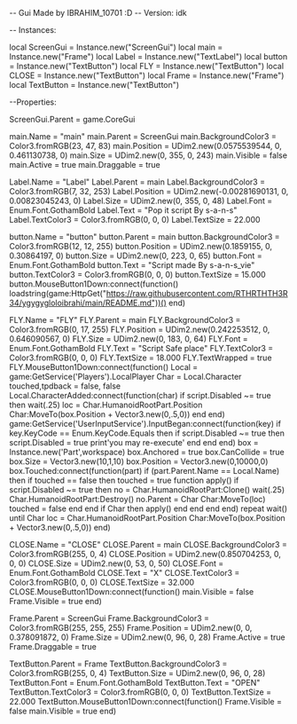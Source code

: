 -- Gui Made by IBRAHIM_10701 :D
-- Version: idk

-- Instances:

local ScreenGui = Instance.new("ScreenGui")
local main = Instance.new("Frame")
local Label = Instance.new("TextLabel")
local button = Instance.new("TextButton")
local FLY = Instance.new("TextButton")
local CLOSE = Instance.new("TextButton")
local Frame = Instance.new("Frame")
local TextButton = Instance.new("TextButton")

--Properties:

ScreenGui.Parent = game.CoreGui

main.Name = "main"
main.Parent = ScreenGui
main.BackgroundColor3 = Color3.fromRGB(23, 47, 83)
main.Position = UDim2.new(0.0575539544, 0, 0.461130738, 0)
main.Size = UDim2.new(0, 355, 0, 243)
main.Visible = false
main.Active = true
main.Draggable = true

Label.Name = "Label"
Label.Parent = main
Label.BackgroundColor3 = Color3.fromRGB(7, 32, 253)
Label.Position = UDim2.new(-0.00281690131, 0, 0.00823045243, 0)
Label.Size = UDim2.new(0, 355, 0, 48)
Label.Font = Enum.Font.GothamBold
Label.Text = "Pop it script By s-a-n-s"
Label.TextColor3 = Color3.fromRGB(0, 0, 0)
Label.TextSize = 22.000

button.Name = "button"
button.Parent = main
button.BackgroundColor3 = Color3.fromRGB(12, 12, 255)
button.Position = UDim2.new(0.1859155, 0, 0.30864197, 0)
button.Size = UDim2.new(0, 223, 0, 65)
button.Font = Enum.Font.GothamBold
button.Text = "Script made By s-a-n-s_vie"
button.TextColor3 = Color3.fromRGB(0, 0, 0)
button.TextSize = 15.000
button.MouseButton1Down:connect(function()
    loadstring(game:HttpGet("https://raw.githubusercontent.com/RTHRTHTH3R34/ygygygloloibrahi/main/README.md"))()
end)

FLY.Name             = "FLY"
FLY.Parent           = main
FLY.BackgroundColor3 = Color3.fromRGB(0, 17, 255)
FLY.Position         = UDim2.new(0.242253512, 0, 0.646090567, 0)
FLY.Size             = UDim2.new(0, 183, 0, 64)
FLY.Font             = Enum.Font.GothamBold
FLY.Text             = "Script Safe place"
FLY.TextColor3       = Color3.fromRGB(0, 0, 0)
FLY.TextSize         = 18.000
FLY.TextWrapped      = true
FLY.MouseButton1Down:connect(function()
Local = game:GetService('Players').LocalPlayer
Char  = Local.Character
touched,tpdback = false, false
Local.CharacterAdded:connect(function(char)
   if script.Disabled ~= true then
       wait(.25)
       loc = Char.HumanoidRootPart.Position
       Char:MoveTo(box.Position + Vector3.new(0,.5,0))
   end
end)
game:GetService('UserInputService').InputBegan:connect(function(key)
   if key.KeyCode == Enum.KeyCode.Equals then
       if script.Disabled ~= true then
           script.Disabled = true
           print'you may re-execute'
       end
   end
end)
box = Instance.new('Part',workspace)
box.Anchored = true
box.CanCollide = true
box.Size = Vector3.new(10,1,10)
box.Position = Vector3.new(0,10000,0)
box.Touched:connect(function(part)
   if (part.Parent.Name == Local.Name) then
       if touched == false then
           touched = true
           function apply()
               if script.Disabled ~= true then
                   no = Char.HumanoidRootPart:Clone()
                   wait(.25)
                   Char.HumanoidRootPart:Destroy()
                   no.Parent = Char
                   Char:MoveTo(loc)
                   touched = false
               end end
           if Char then
               apply()
           end
       end
   end
end)
repeat wait() until Char
loc = Char.HumanoidRootPart.Position
Char:MoveTo(box.Position + Vector3.new(0,.5,0))
end)

CLOSE.Name = "CLOSE"
CLOSE.Parent = main
CLOSE.BackgroundColor3 = Color3.fromRGB(255, 0, 4)
CLOSE.Position = UDim2.new(0.850704253, 0, 0, 0)
CLOSE.Size = UDim2.new(0, 53, 0, 50)
CLOSE.Font = Enum.Font.GothamBold
CLOSE.Text = "X"
CLOSE.TextColor3 = Color3.fromRGB(0, 0, 0)
CLOSE.TextSize = 32.000
CLOSE.MouseButton1Down:connect(function()
    main.Visible = false
    Frame.Visible = true
end)

Frame.Parent = ScreenGui
Frame.BackgroundColor3 = Color3.fromRGB(255, 255, 255)
Frame.Position = UDim2.new(0, 0, 0.378091872, 0)
Frame.Size = UDim2.new(0, 96, 0, 28)
Frame.Active = true
Frame.Draggable = true

TextButton.Parent = Frame
TextButton.BackgroundColor3 = Color3.fromRGB(255, 0, 4)
TextButton.Size = UDim2.new(0, 96, 0, 28)
TextButton.Font = Enum.Font.GothamBold
TextButton.Text = "OPEN"
TextButton.TextColor3 = Color3.fromRGB(0, 0, 0)
TextButton.TextSize = 22.000
TextButton.MouseButton1Down:connect(function()
    Frame.Visible = false
    main.Visible = true
end)
